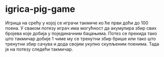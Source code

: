 # igrica-pig-game
Игрица на срећу у којој се играчи такмиче ко ће први доћи до 100 поена.
У сваком потезу играч има могућност да акумулира збир свих бројева које добија у појединачним бацањима. Потез се прекида тако што такмичар добије 1 чиме му се тренутни збир брише или тако што тренутни збир сачува и дода својим укупно скупљеним поенима. Тада је на потезу следећи такмичар. 
